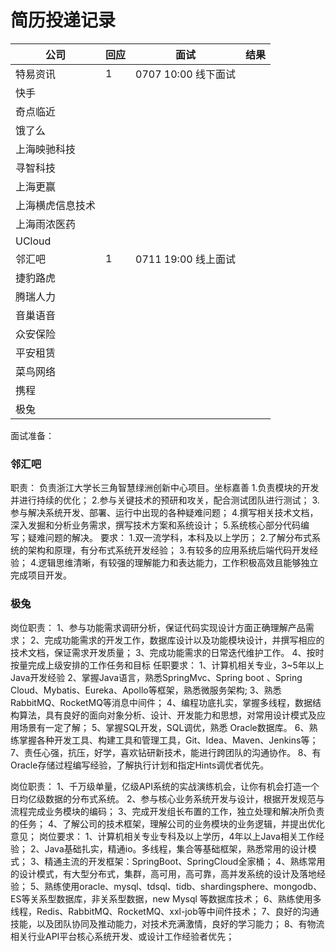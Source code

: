# 简历投递记录

| 公司             | 回应 | 面试                | 结果 |
| ---------------- | ---- | ------------------- | ---- |
| 特易资讯         | 1    | 0707 10:00 线下面试 |      |
| 快手             |      |                     |      |
| 奇点临近         |      |                     |      |
| 饿了么           |      |                     |      |
| 上海映驰科技     |      |                     |      |
| 寻智科技         |      |                     |      |
| 上海更赢         |      |                     |      |
| 上海横虎信息技术 |      |                     |      |
| 上海雨浓医药     |      |                     |      |
| UCloud           |      |                     |      |
| 邻汇吧           | 1    | 0711 19:00 线上面试 |      |
| 捷豹路虎         |      |                     |      |
| 腾瑞人力         |      |                     |      |
| 音巢语音         |      |                     |      |
| 众安保险         |      |                     |      |
| 平安租赁         |      |                     |      |
| 菜鸟网络         |      |                     |      |
| 携程             |      |                     |      |
| 极兔             |      |                     |      |







面试准备：

### 邻汇吧

职责：
负责浙江大学长三角智慧绿洲创新中心项目。坐标嘉善
1.负责模块的开发并进行持续的优化；
2.参与关键技术的预研和攻关，配合测试团队进行测试；
3.参与解决系统开发、部署、运行中出现的各种疑难问题；
4.撰写相关技术文档，深入发掘和分析业务需求，撰写技术方案和系统设计；
5.系统核心部分代码编写；疑难问题的解决。
要求：
1.双一流学科，本科及以上学历；
2.了解分布式系统的架构和原理，有分布式系统开发经验；
3.有较多的应用系统后端代码开发经验；
4.逻辑思维清晰，有较强的理解能力和表达能力，工作积极高效且能够独立完成项目开发。



### 极兔

岗位职责：
1、参与功能需求调研分析，保证代码实现设计方面正确理解产品需求；
2、完成功能需求的开发工作，数据库设计以及功能模块设计，并撰写相应的技术文档，保证需求开发质量；
3、完成功能需求的日常迭代维护工作。
4、按时按量完成上级安排的工作任务和目标
任职要求：
1、计算机相关专业，3~5年以上Java开发经验
2、掌握Java语言，熟悉SpringMvc、Spring boot 、Spring Cloud、Mybatis、Eureka、Apollo等框架，熟悉微服务架构;
3、熟悉RabbitMQ、RocketMQ等消息中间件；
4、编程功底扎实，掌握多线程，数据结构算法，具有良好的面向对象分析、设计、开发能力和思想，对常用设计模式及应用场景有一定了解； 
5、掌握SQL开发，SQL调优，熟悉 Oracle数据库。
6、熟练掌握各种开发工具、构建工具和管理工具，Git、Idea、Maven、Jenkins等； 
7、责任心强，抗压，好学，喜欢钻研新技术，能进行跨团队的沟通协作。
8、有Oracle存储过程编写经验，了解执行计划和指定Hints调优者优先。



岗位职责：
1、千万级单量，亿级API系统的实战演练机会，让你有机会打造一个日均亿级数据的分布式系统。
2、参与核心业务系统开发与设计，根据开发规范与流程完成业务模块的编码；
3、完成开发组长布置的工作，独立处理和解决所负责的任务；
4、了解公司的技术框架，理解公司的业务模块的业务逻辑，并提出优化意见；
岗位要求：
1、计算机相关专业专科及以上学历，4年以上Java相关工作经验；
2、Java基础扎实，精通io。多线程，集合等基础框架，熟悉常用的设计模式；
3、精通主流的开发框架：SpringBoot、SpringCloud全家桶；
4、熟练常用的设计模式，有大型分布式，集群，高可用，高可靠，高并发系统的设计及落地经验；
5、熟练使用oracle、mysql、tdsql、tidb、shardingsphere、mongodb、ES等关系型数据库，非关系型数据，new Mysql 等数据库技术；
6、熟练使用多线程，Redis、RabbitMQ、RocketMQ、xxl-job等中间件技术；
7、良好的沟通技能，以及团队协同及推动能力，对技术充满激情，良好的学习能力；
8、有物流相关行业API平台核心系统开发、或设计工作经验者优先；
